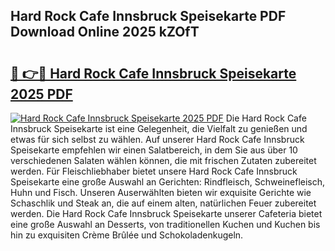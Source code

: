 ## Hard Rock Cafe Innsbruck Speisekarte PDF Download Online 2025 kZOfT

# <h2><a href="http://gc5oubb.nevu.top/?p=Hard+Rock+Cafe+Innsbruck+Speisekarte">🔗 👉🔴 Hard Rock Cafe Innsbruck Speisekarte 2025 PDF</a></h2>

[![Hard Rock Cafe Innsbruck Speisekarte 2025 PDF](https://i.imgur.com/dBaPXMq.png)](http://gc5oubb.nevu.top/?p=Hard+Rock+Cafe+Innsbruck+Speisekarte)
Die Hard Rock Cafe Innsbruck Speisekarte ist eine Gelegenheit, die Vielfalt zu genießen und etwas für sich selbst zu wählen. Auf unserer Hard Rock Cafe Innsbruck Speisekarte empfehlen wir einen Salatbereich, in dem Sie aus über 10 verschiedenen Salaten wählen können, die mit frischen Zutaten zubereitet werden. Für Fleischliebhaber bietet unsere Hard Rock Cafe Innsbruck Speisekarte eine große Auswahl an Gerichten: Rindfleisch, Schweinefleisch, Huhn und Fisch. Unseren Auserwählten bieten wir exquisite Gerichte wie Schaschlik und Steak an, die auf einem alten, natürlichen Feuer zubereitet werden. Die Hard Rock Cafe Innsbruck Speisekarte unserer Cafeteria bietet eine große Auswahl an Desserts, von traditionellen Kuchen und Kuchen bis hin zu exquisiten Crème Brûlée und Schokoladenkugeln.
